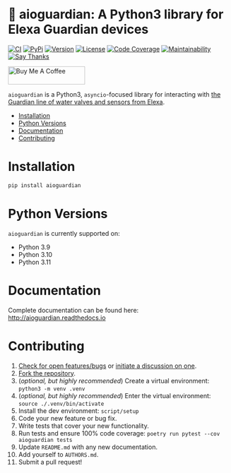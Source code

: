 # 🚰 aioguardian: A Python3 library for Elexa Guardian devices

[![CI](https://github.com/bachya/aioguardian/workflows/CI/badge.svg)](https://github.com/bachya/aioguardian/actions)
[![PyPi](https://img.shields.io/pypi/v/aioguardian.svg)](https://pypi.python.org/pypi/aioguardian)
[![Version](https://img.shields.io/pypi/pyversions/aioguardian.svg)](https://pypi.python.org/pypi/aioguardian)
[![License](https://img.shields.io/pypi/l/aioguardian.svg)](https://github.com/bachya/aioguardian/blob/main/LICENSE)
[![Code Coverage](https://codecov.io/gh/bachya/aioguardian/branch/dev/graph/badge.svg)](https://codecov.io/gh/bachya/aioguardian)
[![Maintainability](https://api.codeclimate.com/v1/badges/a03c9e96f19a3dc37f98/maintainability)](https://codeclimate.com/github/bachya/aioguardian/maintainability)
[![Say Thanks](https://img.shields.io/badge/SayThanks-!-1EAEDB.svg)](https://saythanks.io/to/bachya)

<a href="https://www.buymeacoffee.com/bachya1208P" target="_blank"><img src="https://cdn.buymeacoffee.com/buttons/default-orange.png" alt="Buy Me A Coffee" height="41" width="174"></a>

`aioguardian` is a Python3, `asyncio`-focused library for interacting with
[the Guardian line of water valves and sensors from Elexa](http://getguardian.com).

- [Installation](#installation)
- [Python Versions](#python-versions)
- [Documentation](#documentation)
- [Contributing](#contributing)

# Installation

```bash
pip install aioguardian
```

# Python Versions

`aioguardian` is currently supported on:

- Python 3.9
- Python 3.10
- Python 3.11

# Documentation

Complete documentation can be found here: http://aioguardian.readthedocs.io

# Contributing

1. [Check for open features/bugs](https://github.com/bachya/aioguardian/issues)
   or [initiate a discussion on one](https://github.com/bachya/aioguardian/issues/new).
2. [Fork the repository](https://github.com/bachya/aioguardian/fork).
3. (_optional, but highly recommended_) Create a virtual environment: `python3 -m venv .venv`
4. (_optional, but highly recommended_) Enter the virtual environment: `source ./.venv/bin/activate`
5. Install the dev environment: `script/setup`
6. Code your new feature or bug fix.
7. Write tests that cover your new functionality.
8. Run tests and ensure 100% code coverage: `poetry run pytest --cov aioguardian tests`
9. Update `README.md` with any new documentation.
10. Add yourself to `AUTHORS.md`.
11. Submit a pull request!

